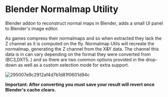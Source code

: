 # Blender Normalmap Utility
Blender addon to reconstruct normal maps in Blender, adds a small UI panel to Blender's image editor. 

As games compress their normalmaps and so when extracted they lack the Z channel as it is computed on the fly. Normalmap Utils will recreate the normalmap, generating the Z channel from the X&Y data.
The channel this data is in can vary depending on the format they were converted from (BC3,DXT5..) and so there are two common options provided in the drop-down as well as a custom selection mode for extra support.

![295007e9c2912af4d7b1d81f0601d94c](https://github.com/llennoco22/blender_normalmap_utils/assets/38115052/3805c52a-a82e-4a9f-9681-77da7333f075)


**Important:
After converting you must save your result will revert once Blender's cache clears.**


